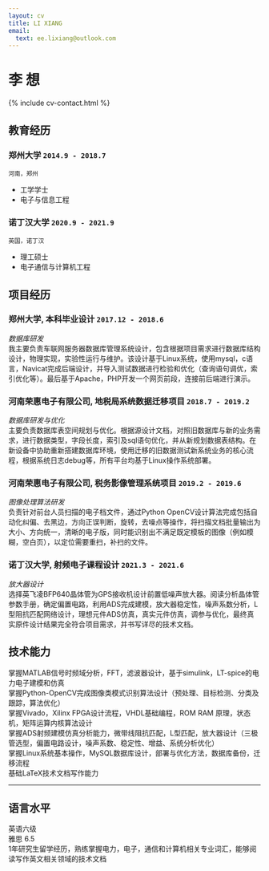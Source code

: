 ```yaml
---
layout: cv
title: LI XIANG
email:
  text: ee.lixiang@outlook.com
---
```


# **李** **想**

<!--
include contact information from the front matter
Supported arguments:
    - homepage: url, text
    - phone
    - email
-->

{% include cv-contact.html %}

## 教育经历

### **郑州大学** `2014.9 - 2018.7`

```
河南，郑州
```

- 工学学士
- 电子与信息工程

### **诺丁汉大学** `2020.9 - 2021.9`

```
英国，诺丁汉
```

- 理工硕士
- 电子通信与计算机工程


## 项目经历

### **郑州大学, 本科毕业设计** `2017.12 - 2018.6`
_数据库研发_<br>
我主要负责车联网服务器数据库管理系统设计，包含根据项目需求进行数据库结构设计，物理实现，实验性运行与维护。该设计基于Linux系统，使用mysql，c语言，Navicat完成后端设计，并导入测试数据进行检验和优化（查询语句调优，索引优化等）。最后基于Apache，PHP开发一个网页前段，连接前后端进行演示。

### **河南荣惠电子有限公司, 地税局系统数据迁移项目** `2018.7 - 2019.2`
_数据库研发与优化_<br>
主要负责数据库表空间规划与优化。根据源设计文档，对照旧数据库与新的业务需求，进行数据类型，字段长度，索引及sql语句优化，并从新规划数据表结构。在新设备中协助重新搭建数据库环境，使用迁移的旧数据测试新系统业务的核心流程，根据系统日志debug等，所有平台均基于Linux操作系统部署。

### **河南荣惠电子有限公司, 税务影像管理系统项目** `2019.2 - 2019.6`
_图像处理算法研发_<br>
负责针对前台人员扫描的电子档文件，通过Python OpenCV设计算法完成包括自动化纠偏、去黑边，方向正误判断，旋转，去噪点等操作，将扫描文档批量输出为大小、方向统一，清晰的电子版，同时能识别出不满足既定模板的图像（例如模糊，空白页），以定位需要重扫，补扫的文件。

### **诺丁汉大学, 射频电子课程设计** `2021.3 - 2021.6`
_放大器设计_<br>
选择英飞凌BFP640晶体管为GPS接收机设计前置低噪声放大器。阅读分析晶体管参数手册，确定偏置电路，利用ADS完成建模，放大器稳定性，噪声系数分析，L型阻抗匹配网络设计，理想元件ADS仿真，真实元件仿真，调参与优化，最终真实原件设计结果完全符合项目需求，并书写详尽的技术文档。
## 技术能力

掌握MATLAB信号时频域分析，FFT，滤波器设计，基于simulink，LT-spice的电力电子建模和仿真<br>
掌握Python-OpenCV完成图像类模式识别算法设计（预处理、目标检测、分类及跟踪，算法优化） <br>
掌握Vivado，Xilinx FPGA设计流程，VHDL基础编程，ROM RAM 原理，状态机，矩阵运算内核算法设计 <br>
掌握ADS射频建模仿真分析能力，微带线阻抗匹配，L型匹配，放大器设计（三极管选型，偏置电路设计，噪声系数、稳定性、增益、系统分析优化） <br>
掌握Linux系统基本操作，MySQL数据库设计，部署与优化方法，数据库备份，迁移流程 <br>
基础LaTeX技术文档写作能力 

---

## 语言水平

英语六级 <br>
雅思 6.5 <br>
1年研究生留学经历，熟练掌握电力，电子，通信和计算机相关专业词汇，能够阅读写作英文相关领域的技术文档<br>




<!-- ### Footer

Last updated: May 2013 -->
